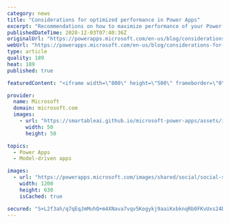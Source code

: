 ```yaml
---
category: news
title: "Considerations for optimized performance in Power Apps"
excerpt: "Recommendations on how to maximize performance of your Power Apps "
publishedDateTime: 2020-12-03T07:40:36Z
originalUrl: "https://powerapps.microsoft.com/en-us/blog/considerations-for-optimized-performance-in-power-apps/"
webUrl: "https://powerapps.microsoft.com/en-us/blog/considerations-for-optimized-performance-in-power-apps/"
type: article
quality: 189
heat: 189
published: true

featuredContent: "<iframe width=\"800\" height=\"500\" frameborder=\"0\" src=\"https://www.youtube.com/embed/jcKoqC9Vfmo\" allow=\"accelerometer; autoplay; encrypted-media; gyroscope; picture-in-picture\" allowfullscreen></iframe>"

provider:
  name: Microsoft
  domain: microsoft.com
  images:
    - url: "https://smartableai.github.io/microsoft-power-apps/assets/images/organizations/microsoft.com-50x50.jpg"
      width: 50
      height: 50

topics:
  - Power Apps
  - Model-driven apps

images:
  - url: "https://powerapps.microsoft.com/images/shared/social/social-share-post-ignite.png"
    width: 1200
    height: 630
    isCached: true

secured: "S+L2f3ah/q7qEqJmMuhQ+m4XNava7vqv5Kogykj9aaiKxbknqRb0FKvUxs24DzHq2znH7GcZLdoAiK9kKJUr0k6wFLRda9Bu0KFVuLd6/YS3nVt+3uZ4doJMZQq2i/cukeBcfmwlUbX56bUqq34pENafk6BEB2wallXDplczpzfYAKn0XfB0JwCHv528AIc/jOFjy3dIYI8QXNFkFOlS5kfyoAtus014FG4tevPEBv+ZHEROL9E7cB0TzyO03QS9E0ACRnyI3zMvF9DwQrsslJdxwdVljl1laUnr30OvP6IXNdkhTqTpPxyOrfwKibkRLzi2PTz1Qdt8sIpBBHNGQfeHWz8YpQp8u9+48NXnTvP7Iv0HXUCMT3G+8K72Iu0fertBNJqJc3szt1TrFFSQPXbDL/2qnCMpLdjEm21/wjc1kOsebpazEuC0WcP4cpRC;kjtC1rBBsUXwcgjGo42fYA=="
---
```


